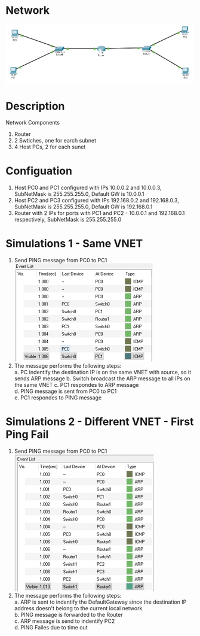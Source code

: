 # Network
![](network.PNG)</br>

# Description
Network Components</br>
1. Router</br>
1. 2 Swtiches, one for earch subnet</br>
1. 4 Host PCs, 2 for each sunet</br>

# Configuation
1. Host PC0 and PC1 configured with IPs 10.0.0.2 and 10.0.0.3, SubNetMask is 255.255.255.0, Default GW is 10.0.0.1</br>
2. Host PC2 and PC3 configured with IPs 192.168.0.2 and 192.168.0.3, SubNetMask is 255.255.255.0, Default GW is 192.168.0.1</br>
3. Router with 2 IPs for ports with PC1 and PC2 - 10.0.0.1 and 192.168.0.1 respectively, SubNetMask is 255.255.255.0</br>

# Simulations 1 - Same VNET
1. Send PING message from PC0 to PC1</br>
![](simulation_1.PNG)</br>
2. The message performs the following steps:</br>
	a. PC indentify the destination IP is on the same VNET with source, so it sends ARP message
	b. Switch broadcast the ARP message to all IPs on the same VNET
	c. PC1 respondes to ARP message</br>
	d. PING message is sent from PC0 to PC1</br>
	e. PC1 respondes to PING message</br>

# Simulations 2 - Different VNET - First Ping Fail
1. Send PING message from PC0 to PC1</br>
![](simulation_2.PNG)</br>
2. The message performs the following steps:</br>
	a. ARP is sent to indentify the DefaultGateway since the destination IP address doesn't belong to the current local network</br>
	b. PING message is forwarded to the Router</br>
	c. ARP message is send to indentify PC2</br>
	d. PING Failes due to time out</br>
